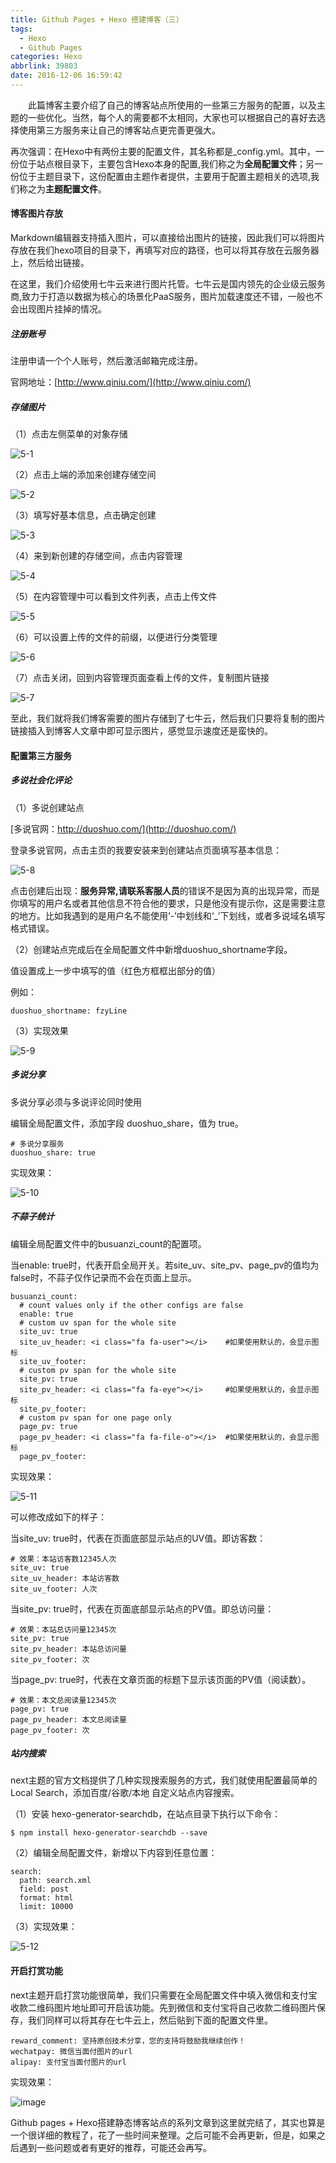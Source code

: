 ```yaml
---
title: Github Pages + Hexo 搭建博客（三）
tags:
  - Hexo
  - Github Pages
categories: Hexo
abbrlink: 39803
date: 2016-12-06 16:59:42
---
```



　　此篇博客主要介绍了自己的博客站点所使用的一些第三方服务的配置，以及主题的一些优化。当然，每个人的需要都不太相同，大家也可以根据自己的喜好去选择使用第三方服务来让自己的博客站点更完善更强大。

<!--more-->

再次强调：在Hexo中有两份主要的配置文件，其名称都是_config.yml。其中，一份位于站点根目录下，主要包含Hexo本身的配置,我们称之为**全局配置文件**；另一份位于主题目录下，这份配置由主题作者提供，主要用于配置主题相关的选项,我们称之为**主题配置文件**。

#### 博客图片存放

Markdown编辑器支持插入图片，可以直接给出图片的链接，因此我们可以将图片存放在我们hexo项目的目录下，再填写对应的路径，也可以将其存放在云服务器上，然后给出链接。

在这里，我们介绍使用七牛云来进行图片托管。七牛云是国内领先的企业级云服务商,致力于打造以数据为核心的场景化PaaS服务，图片加载速度还不错，一般也不会出现图片挂掉的情况。

##### 注册账号

注册申请一个个人账号，然后激活邮箱完成注册。

官网地址：[http://www.qiniu.com/](http://www.qiniu.com/)

##### 存储图片

（1）点击左侧菜单的对象存储

![5-1](http://fzy-blog.oss-cn-shenzhen.aliyuncs.com/2016/12/5-1.png)

（2）点击上端的添加来创建存储空间

![5-2](http://fzy-blog.oss-cn-shenzhen.aliyuncs.com/2016/12/5-2.png)

（3）填写好基本信息，点击确定创建

![5-3](http://fzy-blog.oss-cn-shenzhen.aliyuncs.com/2016/12/5-3.png)

（4）来到新创建的存储空间，点击内容管理

![5-4](http://fzy-blog.oss-cn-shenzhen.aliyuncs.com/2016/12/5-4.png)

（5）在内容管理中可以看到文件列表，点击上传文件

![5-5](http://fzy-blog.oss-cn-shenzhen.aliyuncs.com/2016/12/5-5.png)

（6）可以设置上传的文件的前缀，以便进行分类管理

![5-6](http://fzy-blog.oss-cn-shenzhen.aliyuncs.com/2016/12/5-6.png)

（7）点击关闭，回到内容管理页面查看上传的文件，复制图片链接

![5-7](http://fzy-blog.oss-cn-shenzhen.aliyuncs.com/2016/12/5-7.png)

至此，我们就将我们博客需要的图片存储到了七牛云，然后我们只要将复制的图片链接插入到博客人文章中即可显示图片，感觉显示速度还是蛮快的。

#### 配置第三方服务

##### 多说社会化评论

（1）多说创建站点

[多说官网：http://duoshuo.com/](http://duoshuo.com/)

登录多说官网，点击主页的我要安装来到创建站点页面填写基本信息：

![5-8](http://fzy-blog.oss-cn-shenzhen.aliyuncs.com/2016/12/5-8.png)

点击创建后出现：**服务异常,请联系客服人员**的错误不是因为真的出现异常，而是你填写的用户名或者其他信息不符合他的要求，只是他没有提示你，这是需要注意的地方。比如我遇到的是用户名不能使用‘-’中划线和‘_’下划线，或者多说域名填写格式错误。

（2）创建站点完成后在全局配置文件中新增duoshuo_shortname字段。

值设置成上一步中填写的值（红色方框框出部分的值）

例如：

```
duoshuo_shortname: fzyLine
```

（3）实现效果

![5-9](http://fzy-blog.oss-cn-shenzhen.aliyuncs.com/2016/12/5-9.png)

##### 多说分享

多说分享必须与多说评论同时使用

编辑全局配置文件，添加字段 duoshuo_share，值为 true。

```
# 多说分享服务
duoshuo_share: true
```

实现效果：

![5-10](http://fzy-blog.oss-cn-shenzhen.aliyuncs.com/2016/12/5-10.png)

##### 不蒜子统计

编辑全局配置文件中的busuanzi_count的配置项。

当enable: true时，代表开启全局开关。若site_uv、site_pv、page_pv的值均为false时，不蒜子仅作记录而不会在页面上显示。

```
busuanzi_count:
  # count values only if the other configs are false
  enable: true
  # custom uv span for the whole site
  site_uv: true
  site_uv_header: <i class="fa fa-user"></i>    #如果使用默认的，会显示图标
  site_uv_footer:
  # custom pv span for the whole site
  site_pv: true
  site_pv_header: <i class="fa fa-eye"></i>     #如果使用默认的，会显示图标
  site_pv_footer:
  # custom pv span for one page only
  page_pv: true
  page_pv_header: <i class="fa fa-file-o"></i>  #如果使用默认的，会显示图标
  page_pv_footer:
```

实现效果：

![5-11](http://fzy-blog.oss-cn-shenzhen.aliyuncs.com/2016/12/5-11.png)

可以修改成如下的样子：

当site_uv: true时，代表在页面底部显示站点的UV值。即访客数：

```
# 效果：本站访客数12345人次
site_uv: true
site_uv_header: 本站访客数
site_uv_footer: 人次
```

当site_pv: true时，代表在页面底部显示站点的PV值。即总访问量：

```
# 效果：本站总访问量12345次
site_pv: true
site_pv_header: 本站总访问量
site_pv_footer: 次
```

当page_pv: true时，代表在文章页面的标题下显示该页面的PV值（阅读数）。
```
# 效果：本文总阅读量12345次
page_pv: true
page_pv_header: 本文总阅读量
page_pv_footer: 次
```

##### 站内搜索

next主题的官方文档提供了几种实现搜索服务的方式，我们就使用配置最简单的Local Search，添加百度/谷歌/本地 自定义站点内容搜索。

（1）安装 hexo-generator-searchdb，在站点目录下执行以下命令：

```
$ npm install hexo-generator-searchdb --save
```

（2）编辑全局配置文件，新增以下内容到任意位置：

```
search:
  path: search.xml
  field: post
  format: html
  limit: 10000
```

（3）实现效果：

![5-12](http://fzy-blog.oss-cn-shenzhen.aliyuncs.com/2016/12/5-12.png)


#### 开启打赏功能

next主题开启打赏功能很简单，我们只需要在全局配置文件中填入微信和支付宝收款二维码图片地址即可开启该功能。先到微信和支付宝将自己收款二维码图片保存，我们同样可以将其存在七牛云上，然后贴到下面的配置文件里。

```
reward_comment: 坚持原创技术分享，您的支持将鼓励我继续创作！
wechatpay: 微信当面付图片的url
alipay: 支付宝当面付图片的url
```

实现效果：

![image](http://fzy-blog.oss-cn-shenzhen.aliyuncs.com/2016/12/5-13.png)

Github pages + Hexo搭建静态博客站点的系列文章到这里就完结了，其实也算是一个很详细的教程了，花了一些时间来整理。之后可能不会再更新，但是，如果之后遇到一些问题或者有更好的推荐，可能还会再写。